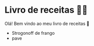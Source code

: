 # Livro de receitas   :man_cook:

Olá! Bem vindo ao meu livro de receitas :wave:

- Strogonoff de frango
- pave



